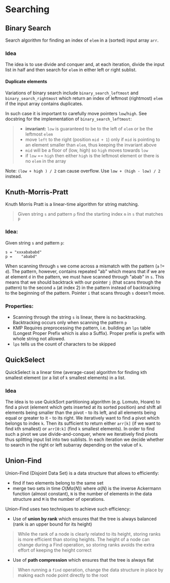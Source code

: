 # Searching

## Binary Search
Search algorithm for finding an index of `elem` in a (sorted) input array `arr`.

### Idea
The idea is to use divide and conquer and, at each iteration, divide the input list in
half and then search for `elem` in either left or right sublist.

#### Duplicate elements
Variations of binary search include `binary_search_leftmost` and `binary_search_rightmost`
which return an index of leftmost (rightmost) `elem` if the input array contains duplicates.

In such case it is important to carefully move pointers `low`/`high`. See docstring for
the implementation of `binary_search_leftmost`:

>- **invariant:** `low` is guaranteed to be to the left of `elem` or be the leftmost `elem`
>- move `left` to the right (position `mid + 1`) only if `mid` is pointing to an element
smaller than `elem`, thus keeping the invariant above
> - `mid` will be a floor of (low, high) so `high` moves towards `low`
>- if `low` == `high` then either `high` is the leftmost element or there is no
`elem` in the array

Note: `(low + high ) / 2` can cause overflow. Use `low + (high - low) / 2` instead.

## Knuth-Morris-Pratt
Knuth Morris Pratt is a linear-time algorithm for string matching.
> Given string `s` and pattern `p` find the starting index `m` in `s` that matches `p`

### Idea:
Given string `s` and pattern `p`:
```
s = "xxxabababd"
p =    "ababd"
```
When scanning through `s` we come across a mismatch with the pattern (`a` != `d`).
The pattern, however, contains repeated "ab" which means that if we are at element `d` in the
pattern, we must have scanned through "abab" in `s`. This means that we should backtrack
with our pointer `j` (that scans through the pattern) to the second `a` (at index 2) in the
pattern instead of backtracking to the beginning of the pattern. Pointer `i` that scans
through `s` doesn't move.

### Properties:
- Scanning through the string `s` is linear, there is no backtracking. Backtracking
occurs only when scanning the pattern `p`
- KMP Requires preprocessing the pattern, i.e. building an `lps` table (Longest Proper
Prefix which is also a Suffix). Proper prefix is prefix with whole string not allowed.
- `lps` tells us the count of characters to be skipped



## QuickSelect
QuickSelect is a linear time (average-case) algorithm for finding `k`th smallest element
(or a list of `k` smallest elements) in a list.

### Idea
The idea is to use QuickSort partitioning algorithm (e.g. Lomuto, Hoare) to find a pivot
(element which gets inserted at its sorted position) and shift all elements being
smaller than the pivot - to its left, and all elements being equal or greater to it - 
to its right. We iteratively want to find a pivot which belongs to index `k`. Then its
sufficient to return either `arr[k]` (if we want to find `k`th smallest) or `arr[0:k]`
(find `k` smallest elements). In order to find such a pivot we use divide-and-conquer,
where we iteratively find pivots thus splitting input list into two sublists. In each
iteration we decide whether to search in the right or left subarray depending on the 
value of `k`.


## Union-Find
Union-Find (Disjoint Data Set) is a data structure that allows to efficiently:
- find if two elements belong to the same set
- merge two sets
in time $O(M\alpha(N))$ where $\alpha(N)$ is the inverse Ackermann function (almost constant), `N` 
is the number of elements in the data structure and `M` is the number of operations.

Union-Find uses two techniques to achieve such efficiency:
- Use of **union by rank** which ensures that the tree is always balanced (rank is an upper bound for its height)
> While the rank of a node is clearly related to its height,
storing ranks is more efficient than storing heights. The
height of a node can change during a Find operation,
so storing ranks avoids the extra effort of keeping the 
height correct
- Use of **path compression** which ensures that the tree is always flat
> When running a `find` operation, change the data structure in place by making each node
point directly to the root